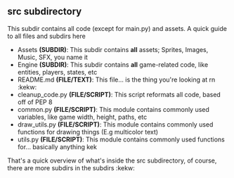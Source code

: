 ## src subdirectory

This subdir contains all code (except for main.py) and assets. A quick guide to all files and subdirs here

- Assets **(SUBDIR)**: This subdir contains __all__ assets; Sprites, Images, Music, SFX, you name it
- Engine **(SUBDIR)**: This subdir contains __all__ game-related code, like entities, players, states, etc
- README.md **(FILE/TEXT)**: This file... is the thing you're looking at rn :kekw:
- cleanup_code.py **(FILE/SCRIPT)**: This script reformats all code, based off of PEP 8
- common.py **(FILE/SCRIPT)**: This module contains commonly used variables, like game width, height, paths, etc
- draw_utils.py **(FILE/SCRIPT)**: This module contains commonly used functions for drawing things (E.g multicolor text)
- utils.py **(FILE/SCRIPT)**: This module contains commonly used functions for... basically anything kek

That's a quick overview of what's inside the src subdirectory, of course, there are more subdirs in the subdirs :kekw:
